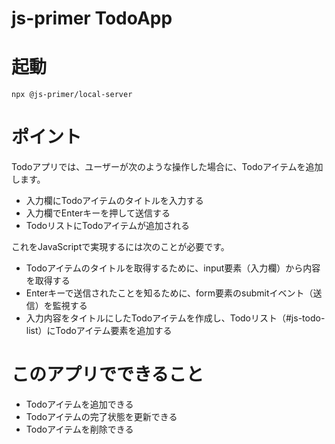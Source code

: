 # js-primer TodoApp

# 起動
```
npx @js-primer/local-server
```

# ポイント
Todoアプリでは、ユーザーが次のような操作した場合に、Todoアイテムを追加します。

- 入力欄にTodoアイテムのタイトルを入力する
- 入力欄でEnterキーを押して送信する
- TodoリストにTodoアイテムが追加される

これをJavaScriptで実現するには次のことが必要です。

- Todoアイテムのタイトルを取得するために、input要素（入力欄）から内容を取得する
- Enterキーで送信されたことを知るために、form要素のsubmitイベント（送信）を監視する
- 入力内容をタイトルにしたTodoアイテムを作成し、Todoリスト（#js-todo-list）にTodoアイテム要素を追加する

# このアプリでできること
- Todoアイテムを追加できる
- Todoアイテムの完了状態を更新できる
- Todoアイテムを削除できる
